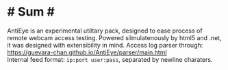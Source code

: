 # \# Sum \#
AntiEye is an experimental utiltary pack, designed to ease process of remote webcam access testing.
Powered silmulatenously by html5 and .net, it was designed with extensibility in mind.
Access log parser through: https://guevara-chan.github.io/AntiEye/parser/main.html  
Internal feed format: `ip:port user:pass`, separated by newline charaters.
